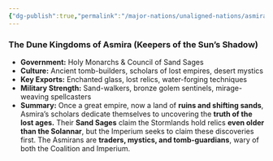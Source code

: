 ```yaml
---
{"dg-publish":true,"permalink":"/major-nations/unaligned-nations/asmira/","noteIcon":"","updated":"2025-02-12T14:15:15.675-08:00"}
---
```


### **The Dune Kingdoms of Asmira (Keepers of the Sun’s Shadow)**

- **Government:** Holy Monarchs & Council of Sand Sages
- **Culture:** Ancient tomb-builders, scholars of lost empires, desert mystics
- **Key Exports:** Enchanted glass, lost relics, water-forging techniques
- **Military Strength:** Sand-walkers, bronze golem sentinels, mirage-weaving spellcasters
- **Summary:** Once a great empire, now a land of **ruins and shifting sands**, Asmira’s scholars dedicate themselves to uncovering the **truth of the lost ages.** Their **Sand Sages** claim the Stormlands hold relics **even older than the Solannar**, but the Imperium seeks to claim these discoveries first. The Asmirans are **traders, mystics, and tomb-guardians**, wary of both the Coalition and Imperium.